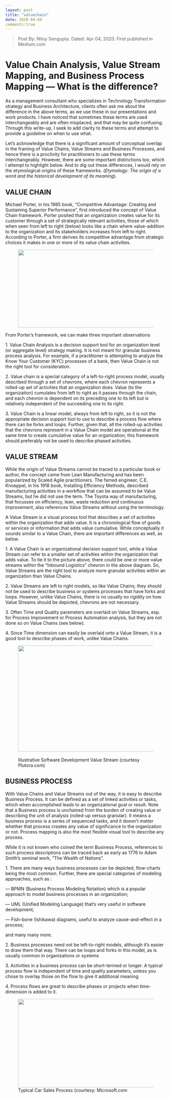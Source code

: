 ```yaml
---
layout: post
title: "valuechain"
date: 2020-04-04
comments:true
---
```


>Post By: Niloy Sengupta. Dated: Apr 04, 2020. First published in Medium.com

<h1>Value Chain Analysis, Value Stream Mapping, and Business Process Mapping &mdash; What is the difference?</h1>
<p data-selectable-paragraph="">As a management consultant who specializes in Technology Transformation strategy and Business Architecture, clients often ask me about the difference in the above terms, as we use these in our presentations and work products. I have noticed that sometimes these terms are used interchangeably and are often misplaced, and that may be quite confusing. Through this write-up, I seek to add clarity to these terms and attempt to provide a guideline on when to use what.</p>
<p data-selectable-paragraph="">Let&rsquo;s acknowledge that there is a significant amount of conceptual overlap in the framing of Value Chains, Value Streams and Business Processes, and hence there is a proclivity for practitioners to use these terms interchangeably. However, there are some important distinctions too, which I attempt to highlight below. And to dig out these differences, I would rely on the etymological origins of these frameworks. (<em>Etymology: The origin of a word and the historical development of its meaning</em>).</p>
<p data-selectable-paragraph=""> <h2> VALUE CHAIN </h2></p>
<p data-selectable-paragraph="">Michael Porter, in his 1985 book, &ldquo;Competitive Advantage: Creating and Sustaining Superior Performance&rdquo;, first introduced the concept of Value Chain framework. Porter posited that an organization creates value for its customer through a set of strategically relevant activities, those of which when seen from left to right (below) looks like a chain where value-addition to the organization and its stakeholders increases from left to right. According to Porter, a firm derives its competitive advantage from strategic choices it makes in one or more of its value chain activities.</p>
<figure><img src="https://miro.medium.com/max/426/1*r8iSRbkJvo_gMZkpMd_8KQ.png" sizes="426px" srcset="https://miro.medium.com/max/276/1*r8iSRbkJvo_gMZkpMd_8KQ.png 276w, https://miro.medium.com/max/426/1*r8iSRbkJvo_gMZkpMd_8KQ.png 426w" alt="" width="426" height="244" /></figure>
<p data-selectable-paragraph="">From Porter&rsquo;s framework, we can make three important observations</p>
<p data-selectable-paragraph="">1. Value Chain Analysis is a decision support tool for an organization level (or aggregate level) strategy making. It is not meant for granular business process analysis. For example, if a practitioner is attempting to analyze the Know Your Customer (KYC) processes of a bank, then Value Chain is not the right tool for consideration.</p>
<p data-selectable-paragraph="">2. Value chain is a special category of a left-to-right process model, usually described through a set of chevrons, where each chevron represents a rolled-up set of activities that an organization does. Value (to the organization) cumulates from left to right as it passes through the chain, and each chevron is dependent on its preceding one to its left but is relatively independent of the succeeding one to its right.</p>
<p data-selectable-paragraph="">3. Value Chain is a linear model, always from left to right, so it is not the appropriate decision support tool to use to describe a process flow where there can be forks and loops. Further, given that, all the rolled-up activities that the chevrons represent in a Value Chain model are operational at the same time to create cumulative value for an organization; this framework should preferably not be used to describe phased activities.</p>
<p data-selectable-paragraph=""> <h2>VALUE STREAM </h2></p>
<p data-selectable-paragraph="">While the origin of Value Streams cannot be traced to a particular book or author, the concept came from Lean Manufacturing and has been popularized by Scaled Agile practitioners. The famed engineer, C.E. Knoeppel, in his 1918 book, Installing Efficiency Methods, described manufacturing activities in a workflow that can be assumed to be Value Streams, but he did not use the term. The Toyota way of manufacturing, that focusses on efficiency, lean, waste reduction and continuous improvement, also references Value Streams without using the terminology.</p>
<p data-selectable-paragraph="">A Value Stream is a visual process tool that describes a set of activities within the organization that adds value. It is a chronological flow of goods or services or information that adds value cumulative. While conceptually it sounds similar to a Value Chain, there are important differences as well, as below.</p>
<p data-selectable-paragraph="">1. A Value Chain is an organizational decision support tool, while a Value Stream can refer to a smaller set of activities within the organization that adds value. To tie it to the picture above, there could be one or more value streams within the &ldquo;Inbound Logistics&rdquo; chevron in the above diagram. So, Value Streams are the right tool to analyze more granular activities within an organization than Value Chains.</p>
<p data-selectable-paragraph="">2. Value Streams are left to right models, so like Value Chains; they should not be used to describe business or systems processes that have forks and loops. However, unlike Value Chains, there is no usually no rigidity on how Value Streams should be depicted, chevrons are not necessary.</p>
<p data-selectable-paragraph="">3. Often Time and Quality parameters are overlaid on Value Streams, esp. for Process Improvement or Process Automation analysis, but they are not done so on Value Chains (see below).</p>
<p data-selectable-paragraph="">4. Since Time dimension can easily be overlaid onto a Value Stream, it is a good tool to describe phases of work, unlike Value Chains.</p>
<figure>
<div><img src="https://miro.medium.com/max/624/1*xOCTjZusCE2577iAC1rnLg.png" sizes="624px" srcset="https://miro.medium.com/max/276/1*xOCTjZusCE2577iAC1rnLg.png 276w, https://miro.medium.com/max/552/1*xOCTjZusCE2577iAC1rnLg.png 552w, https://miro.medium.com/max/624/1*xOCTjZusCE2577iAC1rnLg.png 624w" alt="" width="624" height="332" /></div>
<figcaption data-selectable-paragraph=""><br>Illustrative Software Development Value Stream (courtesy Plutora.com)</br></figcaption>
</figure>
<p data-selectable-paragraph=""><h2>BUSINESS PROCESS</h2></p>
<p data-selectable-paragraph="">With Value Chains and Value Streams out of the way, it is easy to describe Business Process. It can be defined as a set of linked activities or tasks, which when accomplished leads to an organizational goal or result. Note that a Business process is unchained from the burden of creating value or describing the unit of analysis (rolled-up versus granular). It means a business process is a series of sequenced tasks, and it doesn&rsquo;t matter whether that process creates any value of significance to the organization or not. Process mapping is also the most flexible visual tool to describe any process.</p>
<p data-selectable-paragraph="">While it is not known who coined the term Business Process, references to such process descriptions can be traced back as early as 1776 to Adam Smith&rsquo;s seminal work, &ldquo;The Wealth of Nations&rdquo;.</p>
<p data-selectable-paragraph="">1. There are many ways business processes can be depicted, flow-charts being the most common. Further, there are special categories of modeling approaches, such as :</p>
<p data-selectable-paragraph="">&mdash; BPMN (Business Process Modeling Notation) which is a popular approach to model business processes in an organization;</p>
<p data-selectable-paragraph="">&mdash; UML (Unified Modeling Language) that&rsquo;s very useful in software development;</p>
<p data-selectable-paragraph="">&mdash; Fish-bone (Ishikawa) diagrams, useful to analyze cause-and-effect in a process;</p>
<p data-selectable-paragraph="">and many many more.</p>
<p data-selectable-paragraph="">2. Business processes need not be left-to-right models, although it&rsquo;s easier to draw them that way. There can be loops and forks in this model, as is usually common in organizations or systems</p>
<p data-selectable-paragraph="">3. Activities in a business process can be short-termed or longer. A typical process flow is independent of time and quality parameters, unless you chose to overlay those on the flow to give it additional meaning</p>
<p data-selectable-paragraph="">4. Process flows are great to describe phases or projects when time-dimension is added to it.</p>
<figure>
<div><img src="https://miro.medium.com/max/624/1*9HJZhOMFNdpoGqvV6riWew.png" sizes="624px" srcset="https://miro.medium.com/max/276/1*9HJZhOMFNdpoGqvV6riWew.png 276w, https://miro.medium.com/max/552/1*9HJZhOMFNdpoGqvV6riWew.png 552w, https://miro.medium.com/max/624/1*9HJZhOMFNdpoGqvV6riWew.png 624w" alt="" width="624" height="277" /></div>
<figcaption data-selectable-paragraph="">Typical Car Sales Process (courtesy: Microsoft.com</figcaption>
</figure>
